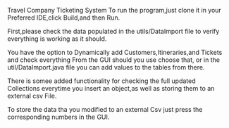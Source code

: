 
Travel Company Ticketing System
To run the program,just clone it in your Preferred IDE,click Build,and then Run.

First,please check the data populated in the utils/DataImport file to verify everything is working as it should.

You have the option to Dynamically add Customers,Itineraries,and Tickets and check everything From the GUI should you use choose that,
or in the util/DataImport.java file you can add values to the tables from there.

There is somee added functionality for checking the full updated Collections everytime you insert an object,as well as storing them to
an external csv File.

To store the data tha you modified to an external Csv just press the corresponding numbers in the GUI.
